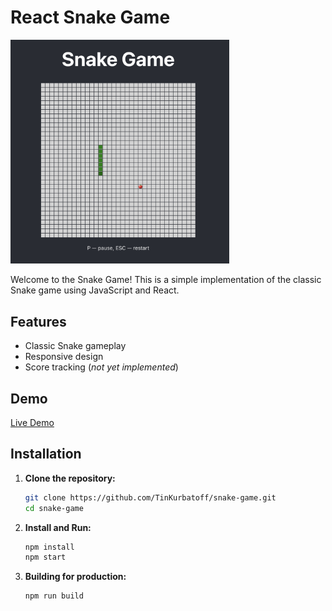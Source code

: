# React Snake Game

<img src="image.png" width=350 alt="screenshot">

Welcome to the Snake Game! This is a simple implementation of the classic Snake game using JavaScript and React.

## Features

- Classic Snake gameplay
- Responsive design
- Score tracking (_not yet implemented_)

## Demo

[Live Demo](https://snake.newtryton.com)

## Installation

1. **Clone the repository:**

   ```sh
   git clone https://github.com/TinKurbatoff/snake-game.git
   cd snake-game
   ```

2. **Install and Run:**

   ```sh
   npm install
   npm start
   ```

3. **Building for production:**

   ```sh
   npm run build
   ```
